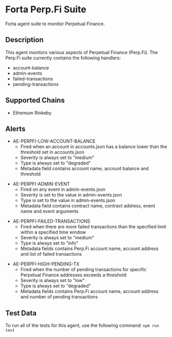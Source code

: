 # Forta Perp.Fi Suite

Forta agent suite to monitor Perpetual Finance.

## Description

This agent monitors various aspects of Perpetual Finance (Perp.Fi).  The Perp.Fi suite currently contains
the following handlers:

- account-balance
- admin-events
- failed-transactions
- pending-transactions

## Supported Chains

- Ethereum Rinkeby

## Alerts

<!-- -->
- AE-PERPFI-LOW-ACCOUNT-BALANCE
  - Fired when an account in accounts.json has a balance lower than the threshold set in accounts.json
  - Severity is always set to "medium"
  - Type is always set to "degraded"
  - Metadata field contains account name, account balance and threshold

<!-- -->
- AE-PERPFI-ADMIN-EVENT
  - Fired on any event in admin-events.json
  - Severity is set to the value in admin-events.json
  - Type is set to the value in admin-events.json
  - Metadata field contains contract name, contract address, event name and event arguments

<!-- -->
- AE-PERPFI-FAILED-TRANSACTIONS
  - Fired when there are more failed transactions than the specified limit within a specified time window
  - Severity is always set to "medium"
  - Type is always set to "info"
  - Metadata fields contains Perp.Fi account name, account address and list of failed transactions

<!-- -->
- AE-PERPFI-HIGH-PENDING-TX
  - Fired when the number of pending transactions for specific Perpetual Finance addresses exceeds a threshold
  - Severity is always set to "low"
  - Type is always set to "degraded"
  - Metadata fields contains Perp.Fi account name, account address and number of pending transactions

## Test Data

To run all of the tests for this agent, use the following command: `npm run test`
